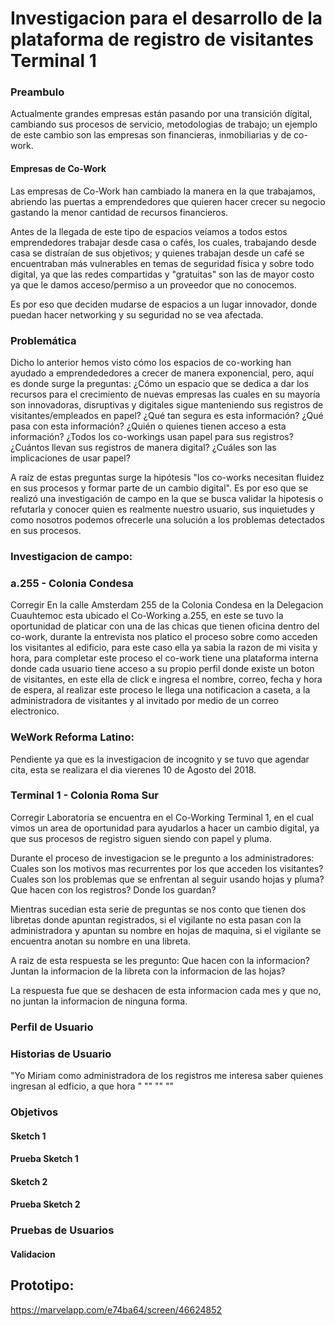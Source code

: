 # Investigacion para el desarrollo de la plataforma de registro de visitantes Terminal 1

### Preambulo

Actualmente grandes empresas están pasando por una transición dígital, cambiando sus procesos de servicio, metodologias de trabajo; un ejemplo
de este cambio son las empresas son financieras, inmobiliarias y de co-work.

#### Empresas de Co-Work
Las empresas de Co-Work han cambiado la manera en la que trabajamos, abriendo las puertas a emprendedores que quieren hacer crecer su negocio
gastando la menor cantidad de recursos financieros.

Antes de la llegada de este tipo de espacios veíamos a todos estos emprendedores trabajar desde casa o cafés, los cuales, trabajando desde casa
se distraían de sus objetivos; y quienes trabajan desde un café se encuentraban más vulnerables en temas de seguridad física y sobre todo digital,
ya que las redes compartidas y "gratuitas" son las de mayor costo ya que le damos acceso/permiso a un proveedor que no conocemos.

Es por eso que deciden mudarse de espacios a un lugar innovador, donde puedan hacer networking y su seguridad no se vea afectada.

### Problemática
Dicho lo anterior hemos visto cómo los espacios de co-working han ayudado a emprendededores a crecer de manera exponencial, pero, aquí es donde surge
la preguntas:
¿Cómo un espacio que se dedica a dar los recursos para el crecimiento de nuevas empresas las cuales en su mayoría son innovadoras, disruptivas y digitales
sigue manteniendo sus registros de visitantes/empleados en papel?
¿Qué tan segura es esta información?
¿Qué pasa con esta información?
¿Quién o quienes tienen acceso a esta información?
¿Todos los co-workings usan papel para sus registros?
¿Cuántos llevan sus registros de manera digital?
¿Cuáles son las implicaciones de usar papel?

A raíz de estas preguntas surge la hipótesis "los co-works necesitan fluidez en sus procesos y formar parte de un cambio digital".
Es por eso que se realizó una investigación de campo en la que se busca validar la hipotesis o refutarla y conocer quien es realmente nuestro usuario,
sus inquietudes y como nosotros podemos ofrecerle una solución a los problemas detectados en sus procesos.

### Investigacion de campo:

### a.255 - Colonia Condesa
Corregir
En la calle Amsterdam 255 de la Colonia Condesa en la Delegacion Cuauhtemoc esta ubicado el Co-Working a.255,
en este se tuvo la oportunidad de platicar con una de las chicas que tienen oficina dentro del co-work, durante la entrevista nos
platico el proceso sobre como acceden los visitantes al edificio, para este caso ella ya sabia la razon de mi visita y hora, para completar
este proceso el co-work tiene una plataforma interna donde cada usuario tiene acceso a su propio perfil donde existe un boton de visitantes,
en este ella de click e ingresa el nombre, correo, fecha y hora de espera, al realizar este proceso le llega una notificacion a caseta, a
la administradora de visitantes y al invitado por medio de un correo electronico.

### WeWork Reforma Latino:
Pendiente ya que es la investigacion de incognito y se tuvo que agendar cita, esta se realizara el dia vierenes 10 de Agosto del 2018.

### Terminal 1 - Colonia Roma Sur
Corregir
Laboratoria se encuentra en el Co-Working Terminal 1, en el cual vimos un area de oportunidad para ayudarlos a hacer un cambio digital, ya
que sus procesos de registro siguen siendo con papel y pluma.

Durante el proceso de investigacion se le pregunto a los administradores:
Cuales son los motivos mas recurrentes por los que acceden los visitantes?
Cuales son los problemas que se enfrentan al seguir usando hojas y pluma?
Que hacen con los registros?
Donde los guardan?

Mientras sucedian esta serie de preguntas se nos conto que tienen dos libretas donde apuntan registrados, si el vigilante no esta pasan con
la administradora y apuntan su nombre en hojas de maquina, si el vigilante se encuentra anotan su nombre en una libreta.

A raiz de esta respuesta se les pregunto:
Que hacen con la informacion?
Juntan la informacion de la libreta con la informacion de las hojas?

La respuesta fue que se deshacen de esta informacion cada mes y que no, no juntan la informacion de ninguna forma.

### Perfil de Usuario

### Historias de Usuario

"Yo Miriam como administradora de los registros me interesa saber quienes ingresan al edficio, a que hora "
""
""
""

### Objetivos
#### Sketch 1

#### Prueba Sketch 1

#### Sketch 2

#### Prueba Sketch 2

### Pruebas de Usuarios

#### Validacion

## Prototipo:
https://marvelapp.com/e74ba64/screen/46624852
